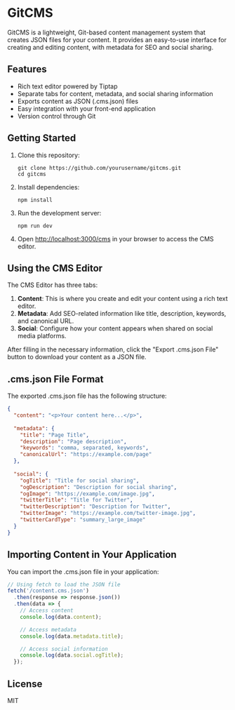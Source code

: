 # GitCMS

GitCMS is a lightweight, Git-based content management system that creates JSON files for your content. It provides an easy-to-use interface for creating and editing content, with metadata for SEO and social sharing.

## Features

- Rich text editor powered by Tiptap
- Separate tabs for content, metadata, and social sharing information
- Exports content as JSON (.cms.json) files
- Easy integration with your front-end application
- Version control through Git

## Getting Started

1. Clone this repository:
   ```
   git clone https://github.com/yourusername/gitcms.git
   cd gitcms
   ```

2. Install dependencies:
   ```
   npm install
   ```

3. Run the development server:
   ```
   npm run dev
   ```

4. Open [http://localhost:3000/cms](http://localhost:3000/cms) in your browser to access the CMS editor.

## Using the CMS Editor

The CMS Editor has three tabs:

1. **Content**: This is where you create and edit your content using a rich text editor.
2. **Metadata**: Add SEO-related information like title, description, keywords, and canonical URL.
3. **Social**: Configure how your content appears when shared on social media platforms.

After filling in the necessary information, click the "Export .cms.json File" button to download your content as a JSON file.

## .cms.json File Format

The exported .cms.json file has the following structure:

```json
{
  "content": "<p>Your content here...</p>",
  
  "metadata": {
    "title": "Page Title",
    "description": "Page description",
    "keywords": "comma, separated, keywords",
    "canonicalUrl": "https://example.com/page"
  },
  
  "social": {
    "ogTitle": "Title for social sharing",
    "ogDescription": "Description for social sharing",
    "ogImage": "https://example.com/image.jpg",
    "twitterTitle": "Title for Twitter",
    "twitterDescription": "Description for Twitter",
    "twitterImage": "https://example.com/twitter-image.jpg",
    "twitterCardType": "summary_large_image"
  }
}
```

## Importing Content in Your Application

You can import the .cms.json file in your application:

```javascript
// Using fetch to load the JSON file
fetch('/content.cms.json')
  .then(response => response.json())
  .then(data => {
    // Access content
    console.log(data.content);

    // Access metadata
    console.log(data.metadata.title);

    // Access social information
    console.log(data.social.ogTitle);
  });
```

## License

MIT

